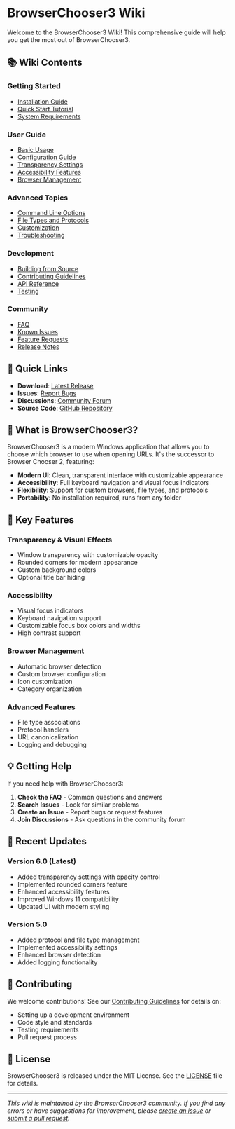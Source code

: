 # BrowserChooser3 Wiki

Welcome to the BrowserChooser3 Wiki! This comprehensive guide will help you get the most out of BrowserChooser3.

## 📚 Wiki Contents

### Getting Started
- [Installation Guide](Installation-Guide)
- [Quick Start Tutorial](Quick-Start-Tutorial)
- [System Requirements](System-Requirements)

### User Guide
- [Basic Usage](Basic-Usage)
- [Configuration Guide](Configuration-Guide)
- [Transparency Settings](Transparency-Settings)
- [Accessibility Features](Accessibility-Features)
- [Browser Management](Browser-Management)

### Advanced Topics
- [Command Line Options](Command-Line-Options)
- [File Types and Protocols](File-Types-and-Protocols)
- [Customization](Customization)
- [Troubleshooting](Troubleshooting)

### Development
- [Building from Source](Building-from-Source)
- [Contributing Guidelines](Contributing-Guidelines)
- [API Reference](API-Reference)
- [Testing](Testing)

### Community
- [FAQ](FAQ)
- [Known Issues](Known-Issues)
- [Feature Requests](Feature-Requests)
- [Release Notes](Release-Notes)

## 🚀 Quick Links

- **Download**: [Latest Release](https://github.com/your-username/BrowserChooser3/releases)
- **Issues**: [Report Bugs](https://github.com/your-username/BrowserChooser3/issues)
- **Discussions**: [Community Forum](https://github.com/your-username/BrowserChooser3/discussions)
- **Source Code**: [GitHub Repository](https://github.com/your-username/BrowserChooser3)

## 📖 What is BrowserChooser3?

BrowserChooser3 is a modern Windows application that allows you to choose which browser to use when opening URLs. It's the successor to Browser Chooser 2, featuring:

- **Modern UI**: Clean, transparent interface with customizable appearance
- **Accessibility**: Full keyboard navigation and visual focus indicators
- **Flexibility**: Support for custom browsers, file types, and protocols
- **Portability**: No installation required, runs from any folder

## 🎯 Key Features

### Transparency & Visual Effects
- Window transparency with customizable opacity
- Rounded corners for modern appearance
- Custom background colors
- Optional title bar hiding

### Accessibility
- Visual focus indicators
- Keyboard navigation support
- Customizable focus box colors and widths
- High contrast support

### Browser Management
- Automatic browser detection
- Custom browser configuration
- Icon customization
- Category organization

### Advanced Features
- File type associations
- Protocol handlers
- URL canonicalization
- Logging and debugging

## 💡 Getting Help

If you need help with BrowserChooser3:

1. **Check the FAQ** - Common questions and answers
2. **Search Issues** - Look for similar problems
3. **Create an Issue** - Report bugs or request features
4. **Join Discussions** - Ask questions in the community forum

## 🔄 Recent Updates

### Version 6.0 (Latest)
- Added transparency settings with opacity control
- Implemented rounded corners feature
- Enhanced accessibility features
- Improved Windows 11 compatibility
- Updated UI with modern styling

### Version 5.0
- Added protocol and file type management
- Implemented accessibility settings
- Enhanced browser detection
- Added logging functionality

## 📝 Contributing

We welcome contributions! See our [Contributing Guidelines](Contributing-Guidelines) for details on:

- Setting up a development environment
- Code style and standards
- Testing requirements
- Pull request process

## 📄 License

BrowserChooser3 is released under the MIT License. See the [LICENSE](https://github.com/your-username/BrowserChooser3/blob/main/LICENSE) file for details.

---

*This wiki is maintained by the BrowserChooser3 community. If you find any errors or have suggestions for improvement, please [create an issue](https://github.com/your-username/BrowserChooser3/issues) or [submit a pull request](https://github.com/your-username/BrowserChooser3/pulls).*

